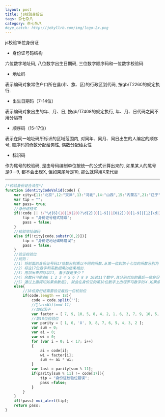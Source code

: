 ```yaml
---
layout: post
title: js校验身份证
tags: 杂七杂八
category: 杂七杂八
#eye_catch: http://jekyllrb.com/img/logo-2x.png
---
```

js校验18位身份证

<!--more-->

- 身份证号码结构

六位数字地址码, 八位数字出生日期码, 三位数字顺序码和一位数字校验码

- 地址码

表示编码对象常住户口所在县(市、旗、区)的行政区划代码, 按gb/T2260的规定执行.

- 出生日期码（7-14位）

表示编码对象出生的年、月、日, 按gb/T7408的规定执行, 年、月、日代码之间不用分隔符

- 顺序码（15-17位）

表示在同一地址码所标识的区域范围内, 对同年、同月、同日出生的人编定的顺序号, 顺序码的奇数分配给男性, 偶数分配给女性

- 标识码

作为尾号的校验码, 是由号码编制单位按统一的公式计算出来的, 如果某人的尾号是0－9, 都不会出现X, 但如果尾号是10, 那么就得用X来代替
<!--more-->

------------

```javaScript
/*校验身份证合法性*/
function identityCodeValid(code) {
    var city={11:"北京",12:"天津",13:"河北",14:"山西",15:"内蒙古",21:"辽宁",22:"吉林",23:"黑龙江 ",31:"上海",32:"江苏",33:"浙江",34:"安徽",35:"福建",36:"江西",37:"山东",41:"河南",42:"湖北 ",43:"湖南",44:"广东",45:"广西",46:"海南",50:"重庆",51:"四川",52:"贵州",53:"云南",54:"西藏 ",61:"陕西",62:"甘肃",63:"青海",64:"宁夏",65:"新疆",71:"台湾",81:"香港",82:"澳门",91:"国外 "};
    var tip = "";
    var pass= true;
    //身份证格式
    if(!code || !/^\d{6}(18|19|20)?\d{2}(0[1-9]|1[012])(0[1-9]|[12]\d|3[01])\d{3}(\d|X)$/i.test(code)){
        tip = "身份证号格式错误";
        pass = false;
    }
    //校验地址编码
    else if(!city[code.substr(0,2)]){
        tip = "身份证地址编码错误";
        pass = false;
    }
    //验证校验位
    //规则：
    //1）将前面的身份证号码17位数分别乘以不同的系数.从第一位到第十七位的系数分别为：7 9 10 5 8 4 2 1 6 3 7 9 10 5 8 4 2
    //2）将这17位数字和系数相乘的结果相加.
    //3）用加出来和除以11, 看余数是多少？
    //4）余数只可能有0 1 2 3 4 5 6 7 8 9 10这11个数字.其分别对应的最后一位身份证的号码为1 0 X 9 8 7 6 5 4 3 2.
    //5）通过上面得知如果余数是2, 就会在身份证的第18位数字上出现罗马数字的Ⅹ.如果余数是10, 身份证的最后一位号码就是2
    else{
        //18位身份证需要验证最后一位校验位
        if(code.length == 18){
            code = code.split('');
            //∑(ai×Wi)(mod 11)
            //加权因子
            var factor = [ 7, 9, 10, 5, 8, 4, 2, 1, 6, 3, 7, 9, 10, 5, 8, 4, 2 ];
            //第18位校验位
            var parity = [ 1, 0, 'X', 9, 8, 7, 6, 5, 4, 3, 2 ];
            var sum = 0;
            var ai = 0;
            var wi = 0;
            for (var i = 0; i < 17; i++)
            {
                ai = code[i];
                wi = factor[i];
                sum += ai * wi;
            }
            var last = parity[sum % 11];
            if(parity[sum % 11] != code[17]){
                tip = "身份证校验位错误";
                pass =false;
            }
        }
    }
    if(!pass) mui_alert(tip);
    return pass;
}
```